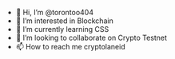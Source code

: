 - 👋 Hi, I’m @torontoo404
- 👀 I’m interested in Blockchain
- 🌱 I’m currently learning CSS
- 💞️ I’m looking to collaborate on Crypto Testnet
- 📫 How to reach me cryptolaneid

<!---
torontoo404/torontoo404 is a ✨ special ✨ repository because its `README.md` (this file) appears on your GitHub profile.
You can click the Preview link to take a look at your changes.
--->
